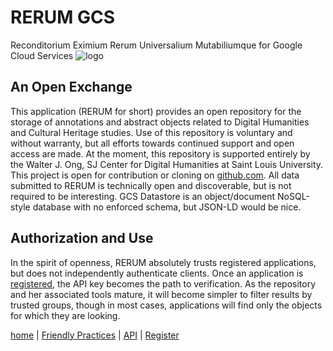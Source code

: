 # RERUM GCS

Reconditorium Eximium Rerum Universalium Mutabiliumque for
Google Cloud Services
![logo](https://centerfordigitalhumanities.github.io/rerum-consortium/logo.png)

## An Open Exchange

This application (RERUM for short) provides an open repository for the storage of
annotations and abstract objects related to Digital Humanities and
Cultural Heritage studies. Use of this repository is voluntary and
without warranty, but all efforts towards continued support and
open access are made. At the moment, this repository is supported
entirely by the Walter J. Ong, SJ Center for Digital Humanities at
Saint Louis University. This project is open for contribution or
cloning on
[github.com](https://github.com/CenterForDigitalHumanities/rerum-cloud).
All data submitted to RERUM is technically open and discoverable, but
is not required to be interesting. GCS Datastore is an object/document
NoSQL-style database with no enforced schema, but JSON-LD would be nice.

## Authorization and Use

In the spirit of openness, RERUM
absolutely trusts registered applications, but does not independently
authenticate clients. Once an application is [registered](register.md), the
API key becomes the path to verification. As the repository and her
associated tools mature, it will become simpler to filter results by
trusted groups, though in most cases, applications will find only the
objects for which they are looking.

[home](index.md) | [Friendly Practices](practices.md) | [API](api.md) | [Register](register.md)